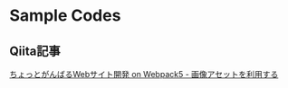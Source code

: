 # Sample Codes

## Qiita記事

[ちょっとがんばるWebサイト開発 on Webpack5 - 画像アセットを利用する](https://qiita.com/Sharkkii/items/675e670b7841481532e3)
